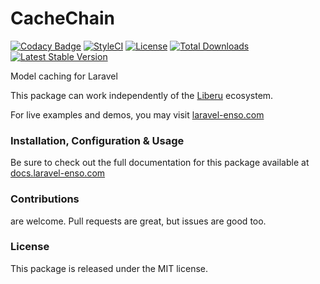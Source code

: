 # CacheChain

[![Codacy Badge](https://app.codacy.com/project/badge/Grade/f46b560a7e3f40beb9e6f73096e28279)](https://www.codacy.com/gh/laravel-enso/cache-chain?utm_source=github.com&amp;utm_medium=referral&amp;utm_content=laravel-enso/cache-chain&amp;utm_campaign=Badge_Grade)
[![StyleCI](https://github.styleci.io/repos/90758167/shield?branch=master)](https://github.styleci.io/repos/90758167)
[![License](https://poser.pugx.org/laravel-enso/cache-chain/license)](https://packagist.org/packages/laravel-enso/cache-chain)
[![Total Downloads](https://poser.pugx.org/laravel-enso/cache-chain/downloads)](https://packagist.org/packages/laravel-enso/cache-chain)
[![Latest Stable Version](https://poser.pugx.org/laravel-enso/cache-chain/version)](https://packagist.org/packages/laravel-enso/cache-chain)

Model caching for Laravel

This package can work independently of the [Liberu](https://github.com/laravel-enso/Liberu) ecosystem.

For live examples and demos, you may visit [laravel-enso.com](https://www.laravel-enso.com)

### Installation, Configuration & Usage

Be sure to check out the full documentation for this package available at [docs.laravel-enso.com](https://docs.laravel-enso.com/backend/cache-chain.html)

### Contributions

are welcome. Pull requests are great, but issues are good too.

### License

This package is released under the MIT license.

